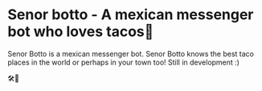 # Senor botto - A mexican messenger bot who loves tacos:taco:

Senor Botto is a mexican messenger bot. Senor Botto knows the best taco places in the world or perhaps in your town too!
Still in development :)

:hammer_and_wrench::robot:
